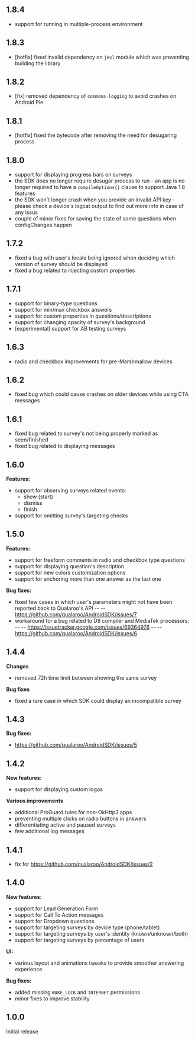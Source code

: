 ## 1.8.4
- support for running in multiple-process environment

## 1.8.3
- [hotfix] fixed invalid dependency on `jexl` module which was preventing building the library

## 1.8.2
- [fix] removed dependency of `commons-logging` to avoid crashes on Android Pie

## 1.8.1
- [hotfix] fixed the bytecode after removing the need for desugaring process

## 1.8.0
- support for displaying progress bars on surveys
- the SDK does no longer require desugar process to run - an app is no longer required to have a `compileOptions{}` clause to support Java 1.8 features
- the SDK won't longer crash when you provide an invalid API key - please check a device's logcat output to find out more info in case of any issus 
- couple of minor fixes for saving the state of some questions when configChanges happen

## 1.7.2
- fixed a bug with user's locale being ignored when deciding which version of survey should be displayed
- fixed a bug related to injecting custom properties

## 1.7.1
- support for binary-type questions
- support for min/max checkbox answers
- support for custom properties in questions/descriptions
- support for changing opacity of survey's background
- [experimental] support for AB testing surveys

## 1.6.3
- radio and checkbox improvements for pre-Marshmallow devices

## 1.6.2
- fixed bug which could cause crashes on older devices while using CTA messages

## 1.6.1
- fixed bug related to survey's not being properly marked as seen/finished
- fixed bug related to displaying messages

## 1.6.0
**Features:**
- support for observing surveys related events:
  - show (start)
  - dismiss
  - finish
- support for omitting survey's targeting checks

## 1.5.0
**Features:**
- support for freeform comments in radio and checkbox type questions
- support for displaying question's description
- support for new colors customization options
- support for anchoring more than one answer as the last one

**Bug fixes:**
- fixed few cases in which user's parameters might not have been reported back to Qualaroo's API
-- -- https://github.com/qualaroo/AndroidSDK/issues/7
- workaround for a bug related to D8 compiler and MediaTek processors:
-- -- https://issuetracker.google.com/issues/69364976
-- -- https://github.com/qualaroo/AndroidSDK/issues/6

## 1.4.4
**Changes**
- removed 72h time limit between showing the same survey

**Bug fixes**
- fixed a rare case in which SDK could display an incompatible survey

## 1.4.3
**Bug fixes:**
- https://github.com/qualaroo/AndroidSDK/issues/5

## 1.4.2
**New features:**
- support for displaying custom logos

**Various improvements**
- additional ProGuard rules for non-OkHttp3 apps
- preventing multiple clicks on radio buttons in answers
- differentiating active and paused surveys
- few additional log messages

## 1.4.1
- fix for https://github.com/qualaroo/AndroidSDK/issues/2

## 1.4.0
**New features:**
- support for Lead Generation Form
- support for Call To Action messages
- support for Dropdown questions
- support for targeting surveys by device type (phone/tablet)
- support for targeting surveys by user's identity (known/unknown/both)
- support for targeting surveys by percentage of users

**UI:**
- various layout and animations tweaks to provide smoother answering experience

**Bug fixes:**
- added missing `WAKE_LOCK` and `INTERNET` permissions
- minor fixes to improve stability

## 1.0.0
Initial release